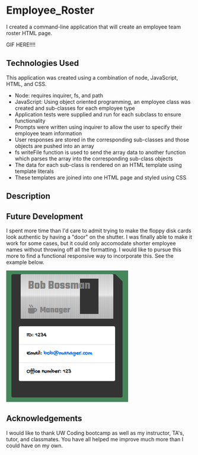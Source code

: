 # Employee_Roster

I created a command-line application that will create an employee team roster HTML page. 

GIF HERE!!!!

## Technologies Used

This application was created using a combination of node, JavaScript, HTML, and CSS. 
* Node: requires inquirer, fs, and path
* JavaScript: Using object oriented programming, an employee class was created and sub-classes for each employee type
* Application tests were supplied and run for each subclass to ensure functionality
* Prompts were written using inquirer to allow the user to specify their employee team information
* User responses are stored in the corresponding sub-classes and those objects are pushed into an array
* fs writeFile function is used to send the array data to another function which parses the array into the corresponding sub-class objects
* The data for each sub-class is rendered on an HTML template using template literals
* These templates are joined into one HTML page and styled using CSS

## Description



## Future Development

I spent more time than I'd care to admit trying to make the floppy disk cards look authentic by having a "door" on the shutter. I was finally able to make it work for some cases, but it could only accomodate shorter employee names without throwing off all the formatting. I would like to pursue this more to find a functional responsive way to incorporate this. See the example below.

![Example of disk with shutter door](/assets/disk_with_shutter_tab_example.png)

## Acknowledgements

I would like to thank UW Coding bootcamp as well as my instructor, TA's, tutor, and classmates. You have all helped me improve much more than I could have on my own.